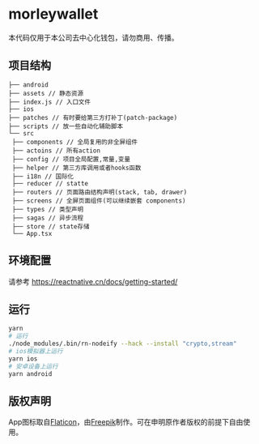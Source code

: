 # morleywallet

本代码仅用于本公司去中心化钱包，请勿商用、传播。

## 项目结构
```
├── android
├── assets // 静态资源
├── index.js // 入口文件
├── ios
├── patches // 有时要给第三方打补丁(patch-package)
├── scripts // 放一些自动化辅助脚本
└── src
 ├── components // 全局复用的非全屏组件
 ├── actoins // 所有action
 ├── config // 项目全局配置,常量,变量
 ├── helper // 第三方库调用或者hooks函数
 ├── i18n // 国际化
 ├── reducer // statte
 ├── routers // 页面路由结构声明(stack, tab, drawer)
 ├── screens // 全屏页面组件(可以继续嵌套 components)
 ├── types // 类型声明
 ├── sagas // 异步流程
 ├── store // state存储
 └── App.tsx
```
## 环境配置

请参考 <https://reactnative.cn/docs/getting-started/>

## 运行

```bash
yarn
# 运行
./node_modules/.bin/rn-nodeify --hack --install "crypto,stream"
# ios模拟器上运行
yarn ios
# 安卓设备上运行
yarn android
```

## 版权声明

App图标取自[Flaticon](https://www.flaticon.com/)，由[Freepik](https://www.flaticon.com/authors/freepik)制作。可在申明原作者版权的前提下自由使用。
